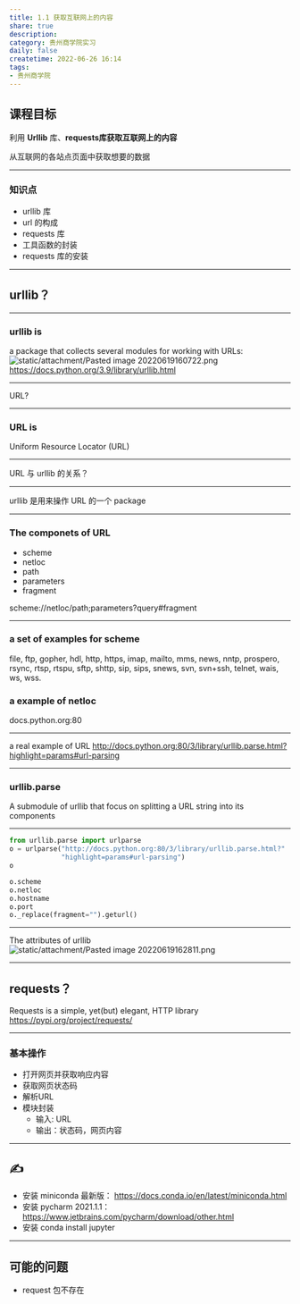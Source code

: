 ```yaml
---
title: 1.1 获取互联网上的内容
share: true
description:  
category: 贵州商学院实习
daily: false
createtime: 2022-06-26 16:14
tags:
- 贵州商学院
---
```

## 课程目标
利用 **Urllib** 库、**requests库获取互联网上的内容**


从互联网的各站点页面中获取想要的数据

---
### 知识点
- urllib 库
- url 的构成
- requests 库
- 工具函数的封装
- requests 库的安装


---
## urllib？ 
---
### urllib is 
a package that collects several modules for working with URLs:
![static/attachment/Pasted image 20220619160722.png](static/attachment/Pasted%20image%2020220619160722.png)
https://docs.python.org/3.9/library/urllib.html

---
URL?

---
### URL is 
Uniform Resource Locator (URL) 

---
URL 与 urllib 的关系？

---
urllib 是用来操作 URL 的一个 package

---
### The componets of URL
- scheme
- netloc
- path
- parameters
- fragment  

 
scheme://netloc/path;parameters?query#fragment

---
### a set of examples for scheme

file, ftp, gopher, hdl, http, https, imap, mailto, mms, news, nntp, prospero, rsync, rtsp, rtspu, sftp, shttp, sip, sips, snews, svn, svn+ssh, telnet, wais, ws, wss.

### a example of netloc 

docs.python.org:80

---
a real example of URL 
http://docs.python.org:80/3/library/urllib.parse.html?highlight=params#url-parsing

---
### urllib.parse 
A submodule of urllib that focus on splitting a URL string into its components

---
```python
from urllib.parse import urlparse
o = urlparse("http://docs.python.org:80/3/library/urllib.parse.html?"
             "highlight=params#url-parsing")
o

o.scheme
o.netloc
o.hostname
o.port
o._replace(fragment="").geturl() 
```

---
The attributes of urllib
![static/attachment/Pasted image 20220619162811.png](static/attachment/Pasted%20image%2020220619162811.png)

---
 
## requests？
Requests is a simple, yet(but) elegant, HTTP library 
https://pypi.org/project/requests/

---
### 基本操作
- 打开网页并获取响应内容
- 获取网页状态码
- 解析URL
- 模块封装
	- 输入: URL
	- 输出：状态码，网页内容

---
## ✍
- 安装 miniconda 最新版： https://docs.conda.io/en/latest/miniconda.html
- 安装 pycharm 2021.1.1：  https://www.jetbrains.com/pycharm/download/other.html
- 安装 conda install jupyter


---
## 可能的问题
-  request 包不存在